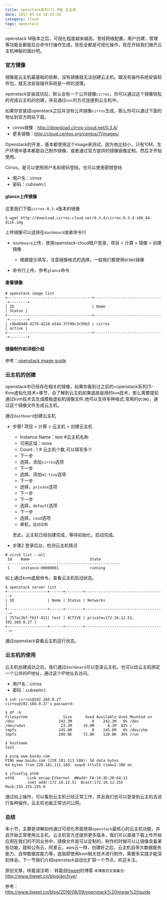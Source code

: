 ```yaml
---
title: openstack系列(7)-M版_云主机
date: 2017-05-24 18:43:28
category: Cloud
tags: openstack
---
```

openstack M版本之后，可视化程度越来越高，曾经网络配置，用户创建，管理等功能全都是后台命令行操作生成，现在全都是可视化操作，现在开始我们揭开云主机神秘的面纱吧。

### 官方镜像
镜像是云主机最基础的依赖，没有镜像就无法创建云主机。跟没有操作系统安装软件包，就无法安装操作系统是一样的道理。

openstack安装成功后，默认会有一个公共镜像`cirros`，你可以通过这个镜像轻松的完成云主机的创建，并且通过`vnc`的方式连接到云主机中。

如果你安装成openstack之后并没有公共镜像`cirros`生成，那么你可以通过下面的地址到官方网站下载。

- cirros镜像：http://download.cirros-cloud.net/0.3.4/
- 更多镜像：http://cloud.centos.org/centos/7/images/

Openstack的开发，基本都使用这个image来测试，因为他比较小，只有10M。生产环境中基本都是自己制作镜像，或者通过官方提供的镜像镜像定制，然后才开始使用。

Cirros，是可以使用用户名和密码登陆，也可以使用密钥登陆
- 用户名：cirros
- 密码：cubswin:)

#### glance上传镜像

这里我们下载`cirros-0.3.4`版本的镜像

```
$ wget http://download.cirros-cloud.net/0.3.4/cirros-0.3.4-x86_64-disk.img
```

上传镜像可以选择在`dashboard`或者命令行

- `dashboard`上传，使用openstack-cloud租户登录，项目 > 计算 > 镜像 > 创建镜像
    + 根据提示填写，注意镜像格式的选择，一般我们都使用`QCOW2`镜像

- 命令行上传，参考`glance`命令

#### 查看镜像
```
# openstack image list              
+--------------------------------------+-------------------------------+--------+
| ID                                   | Name                          | Status |
+--------------------------------------+-------------------------------+--------+
| c9bd8440-d278-4228-a54d-3ff90c3c59b3 | cirros                        | active |
+--------------------------------------+-------------------------------+--------+
```


#### 镜像制作和详细介绍
参考：[openstack image guide](http://www.itweet.cn/blog/2016/08/09/openstack%20image%20guide)

### 云主机的创建
openstack中已经存在相关的镜像，如果你看到过之前的<openstack系列(1)-Kvm虚拟化技术>章节，会了解到云主机如果底层是用的`kvm`技术，那么需要提前通过kvm技术去生成模板虚拟机镜像文件,他可以支持多种格式,常用的`QCOW2`，通过这个镜像文件生成云主机。

通过`dashboard`创建云主机

- 步骤1  项目 > 计算 > 云主机 > 创建云主机
    + Instance Name：test   #云主机名称
    + 可用区域：nova
    + Count : 1   # 云主机个数,可以填写多个
    + 下一步
    + 选择，添加`cirros`选项
    + 下一步
    + 选择，添加`m1.tiny`选项
    + 下一步
    + 选择，`private`选项
    + 下一步
    + 下一步
    + 选择，`default`选项
    + 下一步
    + 选择，`coud`选项
    + 单机，`启动实例`    

    至此，云主机已经创建完成，等待初始化，启动完成。

- 步骤2  登录后台，检测云主机情况

```
# virsh list --all
 Id    Name                           State
----------------------------------------------------
 1     instance-00000001              running
```

如上通过kvm底层命令，查看云主机启动状态。

```
$ openstack server list
+------------------+------+--------+------------------------------------+
| ID               | Name | Status | Networks                           |
+------------------+------+--------+------------------------------------+
| 757ac3bf-f61f-411| test | ACTIVE | private=172.16.12.51, 192.168.0.27 |
+------------------+------+--------+------------------------------------+
```
通过openstack查看云主机运行状态。

### 云主机的使用
云主机创建成功之后，我们通过`dashboard`可以登录云主机，也可以给云主机绑定一个公共的IP地址，通过这个IP地址去访问。
- 用户名：cirros
- 密码：cubswin:)

```
$ ssh cirros@192.168.0.27
cirros@192.168.0.27's password:

$ df -h
Filesystem                Size      Used Available Use% Mounted on
/dev                    242.3M         0    242.3M   0% /dev
/dev/vda1                23.2M     18.0M      4.1M  82% /
tmpfs                   245.8M         0    245.8M   0% /dev/shm
tmpfs                   200.0K     72.0K    128.0K  36% /run

$ hostname
test

$ ping www.baidu.com
PING www.baidu.com (220.181.111.188): 56 data bytes
64 bytes from 220.181.111.188: seq=0 ttl=53 time=2.306 ms

$ ifconfig eth0
eth0      Link encap:Ethernet  HWaddr FA:16:3E:20:E4:12
          inet addr:172.16.12.51  Bcast:172.16.12.255  Mask:255.255.255.0
```

通过如上操作，可以看到云主机已经正常工作，并且我们也可以登录到云主机去进行各种操作，云主机也能正常访问公网。

### 总结
本小节，主要是讲解如何通过可视化界面使用`openstack`最核心的云主机功能，并且开始正常使用云主机，云主机官方还提供更多版本，我们可以直接下载上传开始应用在我们的不同业务中，镜像文件是可以定制的，制作的时候可以让镜像具备某些功能，就和公有云，阿里云，aws云一样，创建好之后，云主机自带大数据服务能力、自带数据库能力等，底层即使用kvm相关技术进行制作，需要多实践才能深刻体会。下一节我们介绍openstack自动化扩容一个节点，欢迎关注。


原创文章，转载请注明： 转载自[Itweet](http://www.itweet.cn)的博客
`本博客的文章集合:` http://www.itweet.cn/blog/archive/


参考：http://www.itweet.cn/blog/2016/08/09/openstack%20image%20guide
